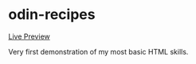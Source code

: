 # odin-recipes
[Live Preview](https://egemen-github.github.io/odin-recipes/)

Very first demonstration of my most basic HTML skills.
